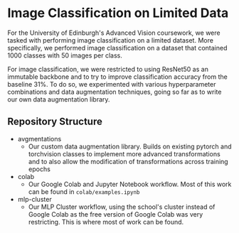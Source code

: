 # Image Classification on Limited Data

For the University of Edinburgh's Advanced Vision coursework, we were tasked with performing image classification on a limited dataset. More specifically, we performed image classification on a dataset that contained 1000 classes with 50 images per class.

For image classification, we were restricted to using ResNet50 as an immutable backbone and to try to improve classification accuracy from the baseline 31%. To do so, we experimented with various hyperparameter combinations and data augmentation techniques, going so far as to write our own data augmentation library.

## Repository Structure

* avgmentations
  * Our custom data augmentation library. Builds on existing pytorch and torchvision classes to implement more advanced transformations and to also allow the modification of transformations across training epochs
* colab
  * Our Google Colab and Jupyter Notebook workflow. Most of this work can be found in `colab/examples.ipynb`
* mlp-cluster
  * Our MLP Cluster workflow, using the school's cluster instead of Google Colab as the free version of Google Colab was very restricting. This is where most of work can be found.
